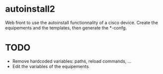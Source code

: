 # autoinstall2
Web front to use the autoinstall functionnality of a cisco device.
Create the equipements and the templates, then generate the *-confg.

# TODO
* Remove hardcoded variables: paths, reload commands, ...
* Edit the variables of the equipements
